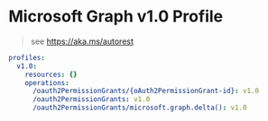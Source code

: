 # Microsoft Graph v1.0 Profile

> see https://aka.ms/autorest

``` yaml
profiles:
  v1.0:
    resources: {}
    operations:
      /oauth2PermissionGrants/{oAuth2PermissionGrant-id}: v1.0
      /oauth2PermissionGrants: v1.0
      /oauth2PermissionGrants/microsoft.graph.delta(): v1.0

```
